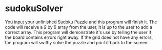 # sudokuSolver
You input your unfinished Sudoku Puzzle and this program will finish it.
The code will receive a 9 by 9 array from the user, it is up to the user to add a correct array.
This program will demonstrate it's use by telling the user if the board contains errors right away.
If the grid does not have any errors, the program will swiftly solve the puzzle and print it back to the screen.

